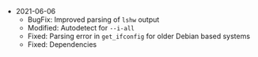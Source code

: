 * 2021-06-06
	* BugFix: Improved parsing of `lshw` output
	* Modified: Autodetect for `--i-all`
	* Fixed: Parsing error in `get_ifconfig` for older Debian based systems
	* Fixed: Dependencies

